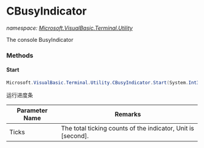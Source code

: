﻿# CBusyIndicator
_namespace: [Microsoft.VisualBasic.Terminal.Utility](./index.md)_

The console BusyIndicator



### Methods

#### Start
```csharp
Microsoft.VisualBasic.Terminal.Utility.CBusyIndicator.Start(System.Int32)
```
运行进度条

|Parameter Name|Remarks|
|--------------|-------|
|Ticks|The total ticking counts of the indicator, Unit is [second].|




